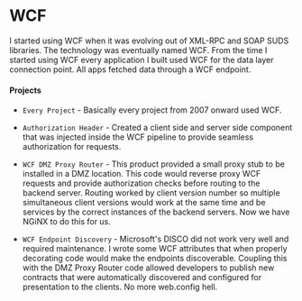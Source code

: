 # WCF
I started using WCF when it was evolving out of XML-RPC and SOAP SUDS libraries.  The technology was eventually named WCF.  From the time I started using WCF every application I built used WCF for the data layer connection point.  All apps fetched data through a WCF endpoint.

#### Projects
* `Every Project` - Basically every project from 2007 onward used WCF.

* `Authorization Header` - Created a client side and server side component that was injected inside the WCF pipeline to provide seamless authorization for requests.

* `WCF DMZ Proxy Router` - This product provided a small proxy stub to be installed in a DMZ location.  This code would reverse proxy WCF requests and provide authorization checks before routing to the backend server.  Routing worked by client version number so multiple simultaneous client versions would work at the same time and be services by the correct instances of the backend servers.  Now we have NGiNX to do this for us.

* `WCF Endpoint Discovery` - Microsoft's DISCO did not work very well and required maintenance.  I wrote some WCF attributes that when properly decorating code would make the endpoints discoverable.  Coupling this with the DMZ Proxy Router code allowed developers to publish new contracts that were automatically discovered and configured for presentation to the clients.  No more web.config hell.
